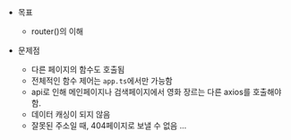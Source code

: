 - 목표
  - router()의 이해

- 문제점
  - 다른 페이지의 함수도 호출됨
  - 전체적인 함수 제어는 `app.ts`에서만 가능함
  - api로 인해 메인페이지나 검색페이지에서 영화 장르는 다른 axios를 호출해야 함.
  - 데이터 캐싱이 되지 않음
  - 잘못된 주소일 때, 404페이지로 보낼 수 없음
  ...

